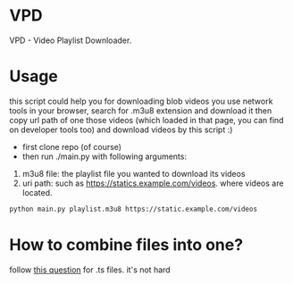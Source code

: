 # VPD
VPD - Video Playlist Downloader.

# Usage
this script could help you for downloading blob videos
you use network tools in your browser, search for .m3u8 extension and download it 
then copy url path of one those videos (which loaded in that page, you can find on developer tools too) and 
download videos by this script :)

- first clone repo (of course)
- then run ./main.py with following arguments:
1. m3u8 file: the playlist file you wanted to download its videos
2. uri path: such as https://statics.example.com/videos. where videos are located.
```bash
python main.py playlist.m3u8 https://static.example.com/videos
```

# How to combine files into one?
follow [this question](https://superuser.com/questions/692990/use-ffmpeg-copy-codec-to-combine-ts-files-into-a-single-mp4/693009) for .ts files. it's not hard

